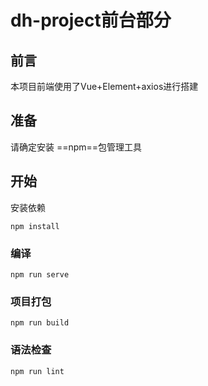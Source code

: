 # dh-project前台部分

## 前言

本项目前端使用了Vue+Element+axios进行搭建

## 准备

请确定安装 ==npm==包管理工具

## 开始

安装依赖

```
npm install
```

### 编译
```
npm run serve
```

### 项目打包
```
npm run build
```

### 语法检查
```
npm run lint
```
